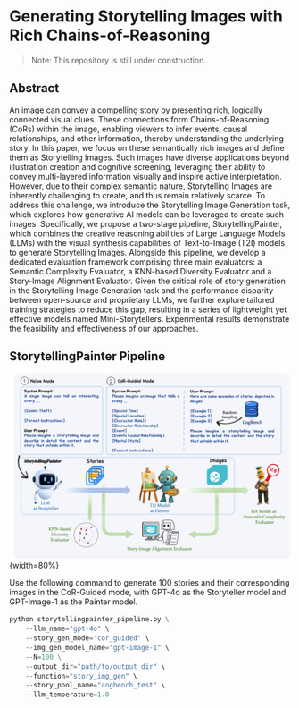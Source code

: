 # Generating Storytelling Images with Rich Chains-of-Reasoning

> Note: This repository is still under construction.

## Abstract

An image can convey a compelling story by presenting rich, logically connected visual clues. These connections form Chains-of-Reasoning (CoRs) within the image, enabling viewers to infer events, causal relationships, and other information, thereby understanding the underlying story. In this paper, we focus on these semantically rich images and define them as Storytelling Images. Such images have diverse applications beyond illustration creation and cognitive screening, leveraging their ability to convey multi-layered information visually and inspire active interpretation. However, due to their complex semantic nature, Storytelling Images are inherently challenging to create, and thus remain relatively scarce. To address this challenge, we introduce the Storytelling Image Generation task, which explores how generative AI models can be leveraged to create such images. Specifically, we propose a two-stage pipeline, StorytellingPainter, which combines the creative reasoning abilities of Large Language Models (LLMs) with the visual synthesis capabilities of Text-to-Image (T2I) models to generate Storytelling Images. Alongside this pipeline, we develop a dedicated evaluation framework comprising three main evaluators: a Semantic Complexity Evaluator, a KNN-based Diversity Evaluator and a Story-Image Alignment Evaluator. Given the critical role of story generation in the Storytelling Image Generation task and the performance disparity between open-source and proprietary LLMs, we further explore tailored training strategies to reduce this gap, resulting in a series of lightweight yet effective models named Mini-Storytellers. Experimental results demonstrate the feasibility and effectiveness of our approaches. 

## StorytellingPainter Pipeline

![StorytellingPainter Pipeline](pipeline.png){width=80%}

Use the following command to generate 100 stories and their corresponding images in the CoR-Guided mode, with GPT-4o as the Storyteller model and GPT-Image-1 as the Painter model.

```python
python storytellingpainter_pipeline.py \
    --llm_name="gpt-4o" \
    --story_gen_mode="cor_guided" \
    --img_gen_model_name="gpt-image-1" \
    --N=100 \
    --output_dir="path/to/output_dir" \
    --function="story_img_gen" \
    --story_pool_name="cogbench_test" \
    --llm_temperature=1.0
```
